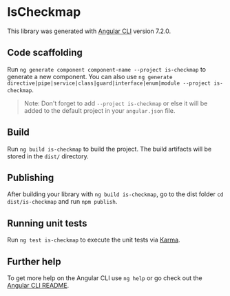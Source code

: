 # IsCheckmap

This library was generated with [Angular CLI](https://github.com/angular/angular-cli) version 7.2.0.

## Code scaffolding

Run `ng generate component component-name --project is-checkmap` to generate a new component. You can also use `ng generate directive|pipe|service|class|guard|interface|enum|module --project is-checkmap`.
> Note: Don't forget to add `--project is-checkmap` or else it will be added to the default project in your `angular.json` file. 

## Build

Run `ng build is-checkmap` to build the project. The build artifacts will be stored in the `dist/` directory.

## Publishing

After building your library with `ng build is-checkmap`, go to the dist folder `cd dist/is-checkmap` and run `npm publish`.

## Running unit tests

Run `ng test is-checkmap` to execute the unit tests via [Karma](https://karma-runner.github.io).

## Further help

To get more help on the Angular CLI use `ng help` or go check out the [Angular CLI README](https://github.com/angular/angular-cli/blob/master/README.md).
